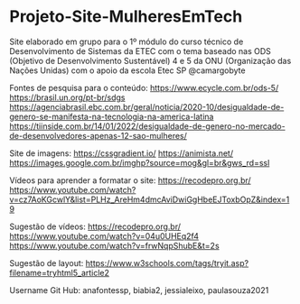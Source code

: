 # Projeto-Site-MulheresEmTech
Site elaborado em grupo para o 1º módulo do curso técnico de Desenvolvimento de Sistemas da ETEC com o tema 
baseado nas ODS (Objetivo de Desenvolvimento Sustentável) 4 e 5 da ONU (Organização das Nações Unidas)
com o apoio da escola Etec SP @camargobyte

Fontes de pesquisa para o conteúdo:
https://www.ecycle.com.br/ods-5/
https://brasil.un.org/pt-br/sdgs
https://agenciabrasil.ebc.com.br/geral/noticia/2020-10/desigualdade-de-genero-se-manifesta-na-tecnologia-na-america-latina
https://tiinside.com.br/14/01/2022/desigualdade-de-genero-no-mercado-de-desenvolvedores-apenas-12-sao-mulheres/

Site de imagens:
https://cssgradient.io/
https://animista.net/
https://images.google.com.br/imghp?source=mog&gl=br&gws_rd=ssl

Vídeos para aprender a formatar o site:
https://recodepro.org.br/
https://www.youtube.com/watch?v=cz7AoKGcwlY&list=PLHz_AreHm4dmcAviDwiGgHbeEJToxbOpZ&index=19

Sugestão de vídeos:
https://recodepro.org.br/
https://www.youtube.com/watch?v=04u0UHEq2f4
https://www.youtube.com/watch?v=frwNqpShubE&t=2s

Sugestão de layout:
https://www.w3schools.com/tags/tryit.asp?filename=tryhtml5_article2

Username Git Hub: anafontessp, biabia2, jessialeixo, paulasouza2021
